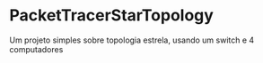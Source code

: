 # PacketTracerStarTopology
Um projeto simples sobre topologia estrela, usando um switch e 4 computadores
